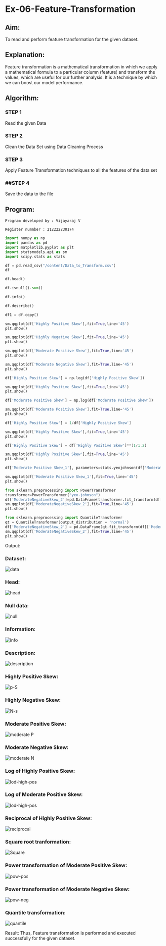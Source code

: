 # Ex-06-Feature-Transformation
## Aim:
To read and perform feature transformation for the given dataset.

## Explanation:
Feature transformation is a mathematical transformation in which we apply a mathematical formula to a particular column (feature) and transform the values, which are useful for our further analysis. It is a technique by which we can boost our model performance.

## Algorithm:
### STEP 1
Read the given Data

### STEP 2
Clean the Data Set using Data Cleaning Process

### STEP 3
Apply Feature Transformation techniques to all the features of the data set

### ##STEP 4
Save the data to the file

## Program:
```
Program developed by : Vijayaraj V

Register numnber : 212222230174
```
```py
import numpy as np
import pandas as pd
import matplotlib.pyplot as plt
import statsmodels.api as sm
import scipy.stats as stats

df = pd.read_csv("/content/Data_to_Transform.csv")
df

df.head()

df.isnull().sum()

df.info()

df.describe()

df1 = df.copy()

sm.qqplot(df['Highly Positive Skew'],fit=True,line='45')
plt.show()

sm.qqplot(df['Highly Negative Skew'],fit=True,line='45')
plt.show()

sm.qqplot(df['Moderate Positive Skew'],fit=True,line='45')
plt.show()

sm.qqplot(df['Moderate Negative Skew'],fit=True,line='45')
plt.show()

df['Highly Positive Skew'] = np.log(df['Highly Positive Skew'])

sm.qqplot(df['Highly Positive Skew'],fit=True,line='45')
plt.show()

df['Moderate Positive Skew'] = np.log(df['Moderate Positive Skew'])

sm.qqplot(df['Moderate Positive Skew'],fit=True,line='45')
plt.show()

df['Highly Positive Skew'] = 1/df['Highly Positive Skew']

sm.qqplot(df['Highly Positive Skew'],fit=True,line='45')
plt.show()

df['Highly Positive Skew'] = df['Highly Positive Skew']**(1/1.2)

sm.qqplot(df['Highly Positive Skew'],fit=True,line='45')
plt.show()

df['Moderate Positive Skew_1'], parameters=stats.yeojohnson(df['Moderate Positive Skew'])

sm.qqplot(df['Moderate Positive Skew_1'],fit=True,line='45')
plt.show()

from sklearn.preprocessing import PowerTransformer
transformer=PowerTransformer("yeo-johnson")
df['ModerateNegativeSkew_2']=pd.DataFrame(transformer.fit_transform(df[['Moderate Negative Skew']]))
sm.qqplot(df['ModerateNegativeSkew_2'],fit=True,line='45')
plt.show()

from sklearn.preprocessing import QuantileTransformer
qt = QuantileTransformer(output_distribution = 'normal')
df['ModerateNegativeSkew_2'] = pd.DataFrame(qt.fit_transform(df[['Moderate Negative Skew']]))
sm.qqplot(df['ModerateNegativeSkew_2'],fit=True,line='45')
plt.show()
```
Output:
### Dataset:
![data](https://github.com/Shrruthilaya-Gangadaran/Ex-06-Feature-Transformation/raw/main/data.PNG)

### Head:
![head](https://github.com/Shrruthilaya-Gangadaran/Ex-06-Feature-Transformation/raw/main/head.PNG)

### Null data:
![null](https://github.com/Shrruthilaya-Gangadaran/Ex-06-Feature-Transformation/raw/main/null.PNG)

### Information:
![info](https://github.com/Shrruthilaya-Gangadaran/Ex-06-Feature-Transformation/raw/main/info.PNG)
### Description:
![description](https://github.com/Shrruthilaya-Gangadaran/Ex-06-Feature-Transformation/raw/main/describe.PNG)

### Highly Positive Skew:
![p-S](https://github.com/Shrruthilaya-Gangadaran/Ex-06-Feature-Transformation/raw/main/plt1.PNG)

### Highly Negative Skew:
![N-s](https://github.com/Shrruthilaya-Gangadaran/Ex-06-Feature-Transformation/raw/main/plt2.PNG)

### Moderate Positive Skew:
![moderate P](https://github.com/Shrruthilaya-Gangadaran/Ex-06-Feature-Transformation/raw/main/plt3.PNG)

### Moderate Negative Skew:
![moderate N](https://github.com/Shrruthilaya-Gangadaran/Ex-06-Feature-Transformation/raw/main/plt4.PNG)

### Log of Highly Positive Skew:
![lod-high-pos](https://github.com/Shrruthilaya-Gangadaran/Ex-06-Feature-Transformation/raw/main/plt5.PNG)

### Log of Moderate Positive Skew:

![lod-high-pos](https://github.com/Shrruthilaya-Gangadaran/Ex-06-Feature-Transformation/raw/main/plt6.PNG)
### Reciprocal of Highly Positive Skew:
![reciprocal](https://github.com/Shrruthilaya-Gangadaran/Ex-06-Feature-Transformation/raw/main/plt7.PNG)

### Square root tranformation:
![Square](https://github.com/Shrruthilaya-Gangadaran/Ex-06-Feature-Transformation/raw/main/plt11.PNG)

### Power transformation of Moderate Positive Skew:
![pow-pos](https://github.com/Shrruthilaya-Gangadaran/Ex-06-Feature-Transformation/raw/main/plt8.PNG)

### Power transformation of Moderate Negative Skew:
![pow-neg](https://github.com/Shrruthilaya-Gangadaran/Ex-06-Feature-Transformation/raw/main/plt9.PNG)

###  Quantile transformation:
![quantile](https://github.com/Shrruthilaya-Gangadaran/Ex-06-Feature-Transformation/raw/main/plt10.PNG)

Result:
Thus, Feature transformation is performed and executed successfully for the given dataset.
